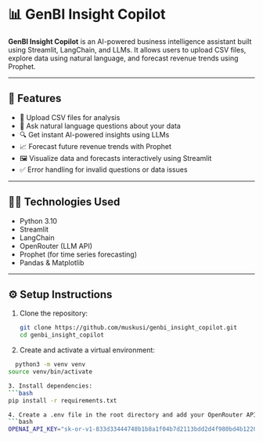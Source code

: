 # 📊 GenBI Insight Copilot

**GenBI Insight Copilot** is an AI-powered business intelligence assistant built using Streamlit, LangChain, and LLMs. It allows users to upload CSV files, explore data using natural language, and forecast revenue trends using Prophet.

---

## 🚀 Features

- 📁 Upload CSV files for analysis
- 💬 Ask natural language questions about your data
- 🔍 Get instant AI-powered insights using LLMs
- 📈 Forecast future revenue trends with Prophet
- 🖼️ Visualize data and forecasts interactively using Streamlit
- ✅ Error handling for invalid questions or data issues

---

## 🧑‍💻 Technologies Used

- Python 3.10
- Streamlit
- LangChain
- OpenRouter (LLM API)
- Prophet (for time series forecasting)
- Pandas & Matplotlib

---

## ⚙️ Setup Instructions

1. Clone the repository:
   ```bash
   git clone https://github.com/muskusi/genbi_insight_copilot.git
   cd genbi_insight_copilot

2. Create and activate a virtual environment:
 ```bash
   python3 -m venv venv
source venv/bin/activate

3. Install dependencies:
 ```bash
pip install -r requirements.txt

4. Create a .env file in the root directory and add your OpenRouter API key:
 ```bash
OPENAI_API_KEY="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"
